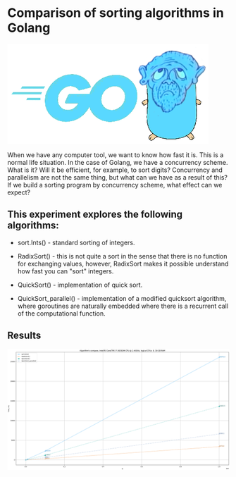 # Comparison of sorting algorithms in Golang

![dot.png](gopher.png)

When we have any computer tool, we want to know how fast it is. This is a normal life situation.
In the case of Golang, we have a concurrency scheme. What is it? Will it be efficient, for example, to sort digits?
Concurrency and parallelism are not the same thing, but what can we have as a result of this?
If we build a sorting program by concurrency scheme, what effect can we expect?

## This experiment explores the following algorithms:

* sort.Ints() - standard sorting of integers.

* RadixSort() - this is not quite a sort in the sense that there is no function for exchanging values, however, RadixSort makes it possible
understand how fast you can "sort" integers.

* QuickSort() - implementation of quick sort.

* QuickSort_parallel() - implementation of a modified quicksort algorithm, where goroutines are naturally embedded where there is a recurrent call of the computational function. 

<!---

Here we should then try to run this algorithm on a large data array, perhaps then the number of goroutines will become very large, this will be reflected in the time graph.

* Parallel schema #1, #2 - is the use of various Go approaches to synchronize calls of classic QuickSort() on chunks of the original array. 
Synchronization approaches were used, which could be googled on the Internet in about 10 minutes of searching.

--->

## Results

![Figure_1.png](Figure_1.png)

